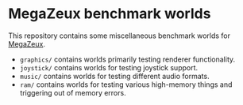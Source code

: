 # MegaZeux benchmark worlds

This repository contains some miscellaneous benchmark worlds for [MegaZeux](https://github.com/AliceLR/megazeux/).

* `graphics/` contains worlds primarily testing renderer functionality.
* `joystick/` contains worlds for testing joystick support.
* `music/` contains worlds for testing different audio formats.
* `ram/` contains worlds for testing various high-memory things and triggering out of memory errors.
